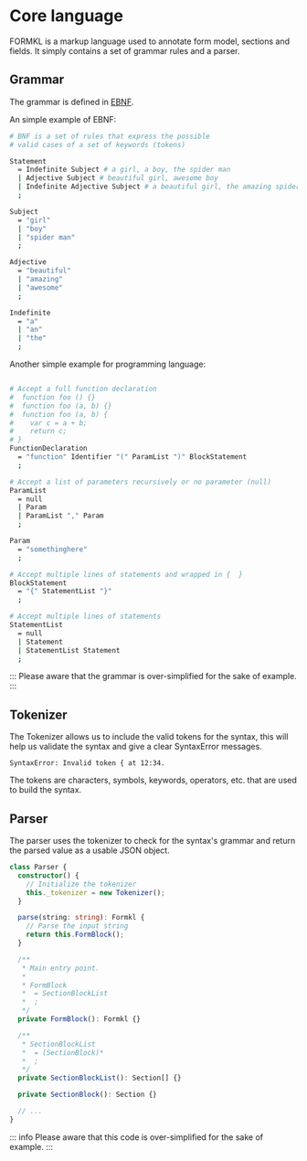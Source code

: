 # Core language

FORMKL is a markup language used to annotate form model, sections and fields. It simply contains a set of grammar rules and a parser.

## Grammar

The grammar is defined in [EBNF](https://en.wikipedia.org/wiki/Extended_Backus%E2%80%93Naur_form).

An simple example of EBNF:

```bash
# BNF is a set of rules that express the possible
# valid cases of a set of keywords (tokens)

Statement
  = Indefinite Subject # a girl, a boy, the spider man
  | Adjective Subject # beautiful girl, awesome boy
  | Indefinite Adjective Subject # a beautiful girl, the amazing spider man
  ;

Subject
  = "girl"
  | "boy"
  | "spider man"
  ;

Adjective
  = "beautiful"
  | "amazing"
  | "awesome"
  ;

Indefinite
  = "a"
  | "an"
  | "the"
  ;

```

Another simple example for programming language:

```bash

# Accept a full function declaration
#  function foo () {}
#  function foo (a, b) {}
#  function foo (a, b) {
#    var c = a + b;
#    return c;
# }
FunctionDeclaration
  = "function" Identifier "(" ParamList ")" BlockStatement
  ;

# Accept a list of parameters recursively or no parameter (null)
ParamList
  = null
  | Param
  | ParamList "," Param
  ;

Param
  = "somethinghere"
  ;

# Accept multiple lines of statements and wrapped in {  }
BlockStatement
  = "{" StatementList "}"
  ;

# Accept multiple lines of statements
StatementList
  = null
  | Statement
  | StatementList Statement
  ;

```

:::
Please aware that the grammar is over-simplified for the sake of example.
:::

## Tokenizer

The Tokenizer allows us to include the valid tokens for the syntax, this will help us validate the syntax and give a clear SyntaxError messages.

```
SyntaxError: Invalid token { at 12:34.
```

The tokens are characters, symbols, keywords, operators, etc. that are used to build the syntax.

## Parser

The parser uses the tokenizer to check for the syntax's grammar and return the parsed value as a usable JSON object.

```typescript
class Parser {
  constructor() {
    // Initialize the tokenizer
    this._tokenizer = new Tokenizer();
  }

  parse(string: string): Formkl {
    // Parse the input string
    return this.FormBlock();
  }

  /**
   * Main entry point.
   *
   * FormBlock
   *  = SectionBlockList
   *  ;
   */
  private FormBlock(): Formkl {}

  /**
   * SectionBlockList
   *  = (SectionBlock)*
   *  ;
   */
  private SectionBlockList(): Section[] {}

  private SectionBlock(): Section {}

  // ...
}
```

::: info Please aware that this code is over-simplified for the sake of example.
:::
